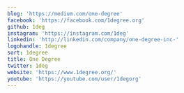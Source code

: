 ```yaml
---
blog: 'https://medium.com/one-degree'
facebook: 'https://facebook.com/1degree.org'
github: 1deg
instagram: 'https://instagram.com/1deg'
linkedin: 'http://linkedin.com/company/one-degree-inc-'
logohandle: 1degree
sort: 1degree
title: One Degree
twitter: 1deg
website: 'https://www.1degree.org/'
youtube: 'https://youtube.com/user/1degorg'
---
```

